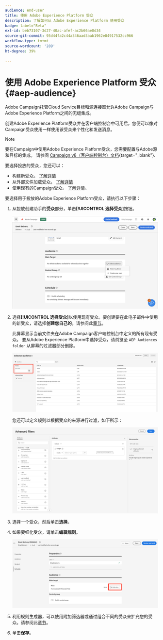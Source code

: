 ```yaml
---
audience: end-user
title: 使用 Adobe Experience Platform 受众
description: 了解如何从 Adobe Experience Platform 使用受众
badge: label="Beta"
exl-id: beb73107-3d27-40ac-afef-ac2b66ae8d34
source-git-commit: 95d44fa2c44a346aad3aab1962e84917532cc966
workflow-type: tm+mt
source-wordcount: '289'
ht-degree: 39%

---
```


# 使用 Adobe Experience Platform 受众{#aep-audience}

Adobe Campaign托管Cloud Service目标和源连接器允许Adobe Campaign与Adobe Experience Platform之间的无缝集成。

创建Adobe Experience Platform受众并在客户端控制台中可用后，您便可以像对Campaign受众使用一样使用该受众来个性化和发送消息。

>[!NOTE]
>
>要在Campaign中使用Adobe Experience Platform受众，您需要配置与Adobe源和目标的集成。 请参阅 [Campaign v8（客户端控制台）文档](https://experienceleague.adobe.com/docs/campaign/campaign-v8/connect/ac-aep.html){target="_blank"}.


要选择投放的受众，您还可以：

* 构建新受众。 [了解详情](segment-builder.md)
* 从外部文件加载受众。 [了解详情](file-audience.md)
* 使用现有的Campaign受众。 [了解详情](add-audience.md)。

要选择用于投放的Adobe Experience Platform受众，请执行以下步骤：

1. 从投放创建助手的&#x200B;**受众**&#x200B;部分，单击&#x200B;**[!UICONTROL 选择受众]**&#x200B;按钮。

   ![](assets/create-audience.png)

1. 选择&#x200B;**[!UICONTROL 选择受众]**&#x200B;以使用现有受众。要创建要在此电子邮件中使用的新受众，请选择&#x200B;**创建您自己的**。请参阅此[章节](segment-builder.md)。

   此屏幕显示当前文件夹在Adobe Campaign客户端控制台中定义的所有现有受众。 要从Adobe Experience Platform中选择受众，请浏览至 `AEP Audiences folder` 从屏幕的过滤器部分删除。

   ![](assets/select-audience-folder.png)

   您还可以定义规则以根据受众的来源进行过滤，如下所示：

   ![](assets/filter-on-aep-audience.png)

1. 选择一个受众，然后单击&#x200B;**选择**。

1. 如果要细化受众，请单击&#x200B;**编辑规则**。

   ![](assets/refine-audience.png)

1. 利用规则生成器，可以使用附加筛选器或通过组合不同的受众来扩充您的受众。请参阅此[章节](segment-builder.md)。

1. 单击&#x200B;**保存**。


